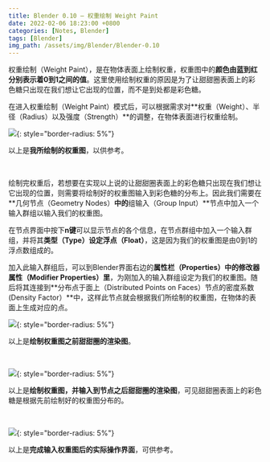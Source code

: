 ```yaml
---
title: Blender 0.10 — 权重绘制 Weight Paint
date: 2022-02-06 18:23:00 +0800
categories: [Notes, Blender]
tags: [Blender]
img_path: /assets/img/Blender/Blender-0.10
---
```


权重绘制（Weight Paint），是在物体表面上绘制权重，权重图中的**颜色由蓝到红分别表示着0到1之间的值**。这里使用绘制权重的原因是为了让甜甜圈表面上的彩色糖只出现在我们想让它出现的位置，而不是到处都是彩色糖。

在进入权重绘制（Weight Paint）模式后，可以根据需求对**权重（Weight）、半径（Radius）以及强度（Strength）**的调整，在物体表面进行权重绘制。

![](weight-paint.png){: style="border-radius: 5%"}

以上是**我所绘制的权重图**，以供参考。

<br>

绘制完权重后，若想要在实现以上说的让甜甜圈表面上的彩色糖只出现在我们想让它出现的位置，则需要将绘制好的权重图输入到彩色糖的分布上。因此我们需要在**几何节点（Geometry Nodes）**中的**组输入（Group Input）**节点中加入一个输入群组以输入我们的权重图。

在节点界面中按下**n键**可以显示节点的各个信息，在节点群组中加入一个输入群组，并将其**类型（Type）设定浮点（Float）**，这是因为我们的权重图是由0到1的浮点数组成的。

加入此输入群组后，可以到Blender界面右边的**属性栏（Properties）中的修改器属性（Modifier Properties）里**，为刚加入的输入群组设定为我们的权重图。随后将其连接到**分布点于面上（Distributed Points on Faces）节点的密度系数(Density Factor）**中，这样此节点就会根据我们所绘制的权重图，在物体的表面上生成对应的点。

![](before-weight-paint.png){: style="border-radius: 5%"}

以上是**绘制权重图之前甜甜圈的渲染图**。

<br>

![](after-weight-paint.png){: style="border-radius: 5%"}

以上是**绘制权重图，并输入到节点之后甜甜圈的渲染图**，可见甜甜圈表面上的彩色糖是根据先前绘制好的权重图分布的。

<br>

![](final-weight-paint.png){: style="border-radius: 5%"}

以上是**完成输入权重图后的实际操作界面**，可供参考。
